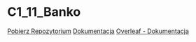 # C1_11_Banko
[Pobierz Repozytorium](https://github.com/antonio-23/C1_11_Banko/archive/refs/heads/main.zip)
[Dokumentacja](Inżynieria_Oprogramowania_Dokumentacja.pdf)
[Overleaf - Dokumentacja](https://www.overleaf.com/read/mtgbjdpqzvtt)
